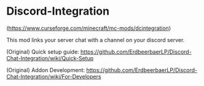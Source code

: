 # Discord-Integration
(https://www.curseforge.com/minecraft/mc-mods/dcintegration)


This mod links your server chat with a channel on your discord server.

(Original) Quick setup guide: https://github.com/ErdbeerbaerLP/Discord-Chat-Integration/wiki/Quick-Setup

(Original) Addon Development: https://github.com/ErdbeerbaerLP/Discord-Chat-Integration/wiki/For-Developers
